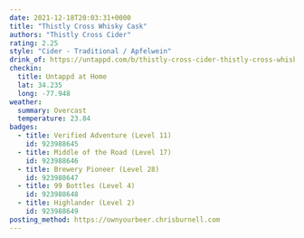 ```yaml
---
date: 2021-12-18T20:03:31+0000
title: "Thistly Cross Whisky Cask"
authors: "Thistly Cross Cider"
rating: 2.25
style: "Cider - Traditional / Apfelwein"
drink_of: https://untappd.com/b/thistly-cross-cider-thistly-cross-whisky-cask/
checkin:
  title: Untappd at Home
  lat: 34.235
  long: -77.948
weather:
  summary: Overcast
  temperature: 23.84
badges:
  - title: Verified Adventure (Level 11)
    id: 923988645
  - title: Middle of the Road (Level 17)
    id: 923988646
  - title: Brewery Pioneer (Level 28)
    id: 923988647
  - title: 99 Bottles (Level 4)
    id: 923988648
  - title: Highlander (Level 2)
    id: 923988649
posting_method: https://ownyourbeer.chrisburnell.com
---
```

